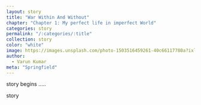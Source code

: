 ```yaml
---
layout: story
title: "War Within And Without"
chapter: "Chapter 1: My perfect life in imperfect World"
categories: story
permalink: "/:categories/:title"
collection: story
color: "white"
image: https://images.unsplash.com/photo-1503516459261-40c66117780a?ixlib=rb-4.0.3&ixid=M3wxMjA3fDB8MHxzZWFyY2h8MTV8fGNvdXBsZXxlbnwwfDB8MHx8fDA%3D&auto=format&fit=crop&w=500&q=60
author:
  - Varun Kumar
meta: "Springfield"
---
```


story begins .....

story
